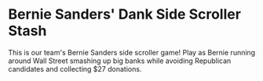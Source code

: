 # Bernie Sanders' Dank Side Scroller Stash

This is our team's Bernie Sanders side scroller game! Play as Bernie running around Wall Street smashing up big banks while avoiding Republican candidates and collecting $27 donations.
